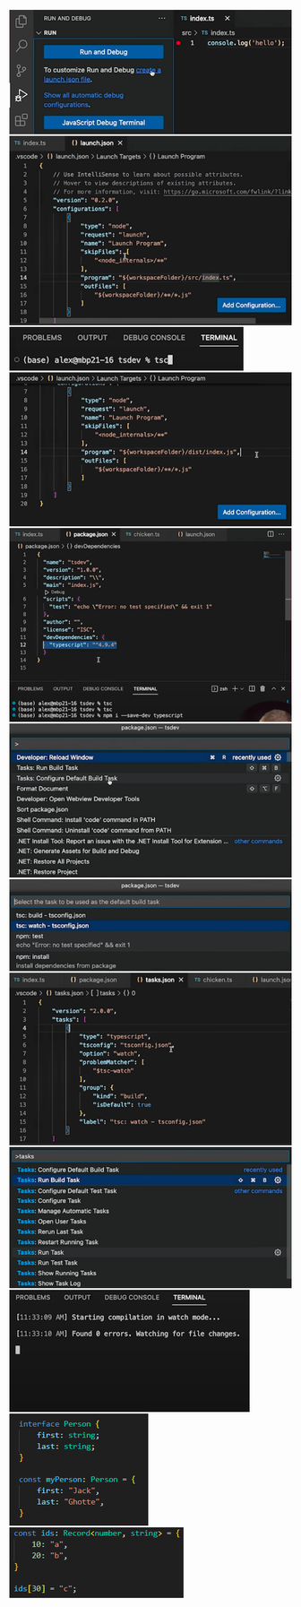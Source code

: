 ![[1]Create a launch.json file](image.png)
![[2]Create a launch.json file (wrong config)](image-1.png) 
![[3]Create a launch.json file - run 'tsc' to create our transpiled js & source map files in the specified folder according to tsconfig.json](image-2.png)
![[4]Create a launch.json file (correct config)](image-3.png)
![Setting up Typescript Watch Process](image-4.png)
![[2]Setting up Typescript Watch Process](image-5.png)
![[3]Setting up Typescript Watch Process](image-6.png)
![[4]Setting up Typescript Watch Process](image-7.png)
![[5]Setting up Typescript Watch Process](image-8.png)
![[6]Setting up Typescript Watch Process](image-9.png)
![Typing Objects](image-10.png)
![Typescrip utility types ('Record')](image-11.png)